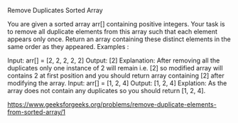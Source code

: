 Remove Duplicates Sorted Array

You are given a sorted array arr[] containing positive integers. Your task is to remove all duplicate elements from this array such that each element appears only once. Return an array containing these distinct elements in the same order as they appeared.
Examples :

Input: arr[] = [2, 2, 2, 2, 2]
Output: [2]
Explanation: After removing all the duplicates only one instance of 2 will remain i.e. [2] so modified array will contains 2 at first position and you should return array containing [2] after modifying the array.
Input: arr[] = [1, 2, 4]
Output: [1, 2, 4]
Explation:  As the array does not contain any duplicates so you should return [1, 2, 4].


https://www.geeksforgeeks.org/problems/remove-duplicate-elements-from-sorted-array/1
